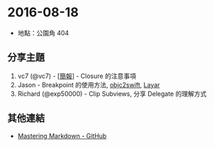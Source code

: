 # 2016-08-18

- 地點：公園角 404

## 分享主題

1. vc7 (@vc7) - [[簡報](https://speakerdeck.com/vc7/optional-yu-dao-de-wen-ti-gong-si-nei-fen-xiang-hui)] - Closure 的注意事項
2. Jason - Breakpoint  的使用方法, [objc2swift](https://github.com/yahoojapan/objc2swift), [Layar](https://www.layar.com/) 
3. Richard (@exp50000) - Clip Subviews, 分享 Delegate 的理解方式

## 其他連結

- [Mastering Markdown - GitHub](https://guides.github.com/features/mastering-markdown/)
